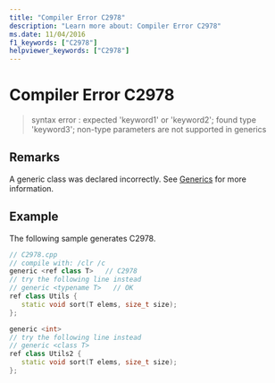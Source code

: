 ```yaml
---
title: "Compiler Error C2978"
description: "Learn more about: Compiler Error C2978"
ms.date: 11/04/2016
f1_keywords: ["C2978"]
helpviewer_keywords: ["C2978"]
---
```

# Compiler Error C2978

> syntax error : expected 'keyword1' or 'keyword2'; found type 'keyword3'; non-type parameters are not supported in generics

## Remarks

A generic class was declared incorrectly. See [Generics](../../extensions/generics-cpp-component-extensions.md) for more information.

## Example

The following sample generates C2978.

```cpp
// C2978.cpp
// compile with: /clr /c
generic <ref class T>   // C2978
// try the following line instead
// generic <typename T>   // OK
ref class Utils {
   static void sort(T elems, size_t size);
};

generic <int>
// try the following line instead
// generic <class T>
ref class Utils2 {
   static void sort(T elems, size_t size);
};
```

